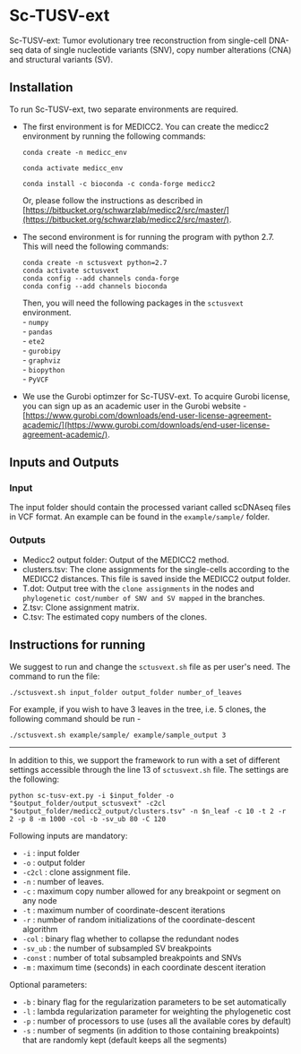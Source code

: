 # Sc-TUSV-ext
Sc-TUSV-ext: Tumor evolutionary tree reconstruction from single-cell DNA-seq data of single nucleotide variants (SNV), copy number alterations (CNA) and structural variants (SV).

## Installation
To run Sc-TUSV-ext, two separate environments are required. 
- The first environment is for MEDICC2. You can create the medicc2 environment by running the following commands: <br>
    ```
    conda create -n medicc_env
    
    conda activate medicc_env
    
    conda install -c bioconda -c conda-forge medicc2
    ```
  Or, please follow the instructions as described in [https://bitbucket.org/schwarzlab/medicc2/src/master/](https://bitbucket.org/schwarzlab/medicc2/src/master/).

- The second environment is for running the program with python 2.7. This will need the following commands: <br>
    ```
    conda create -n sctusvext python=2.7
    conda activate sctusvext
    conda config --add channels conda-forge
    conda config --add channels bioconda
    ```
  Then, you will need the following packages in the  `sctusvext` environment. <br>
      - `numpy` <br>
      - `pandas` <br>
      - `ete2` <br>
      - `gurobipy` <br>
      - `graphviz` <br>
      - `biopython` <br>
      - `PyVCF`
- We use the Gurobi optimzer for Sc-TUSV-ext. To acquire Gurobi license, you can sign up as an academic user in the Gurobi website - [https://www.gurobi.com/downloads/end-user-license-agreement-academic/](https://www.gurobi.com/downloads/end-user-license-agreement-academic/). 
  
## Inputs and Outputs
### Input
The input folder should contain the processed variant called scDNAseq files in VCF format. An example can be found in the `example/sample/` folder. 

### Outputs
- Medicc2 output folder: Output of the MEDICC2 method.
- clusters.tsv: The clone assignments for the single-cells according to the MEDICC2 distances. This file is saved inside the MEDICC2 output folder.
- T.dot: Output tree with the `clone assignments` in the nodes and  `phylogenetic cost/number of SNV and SV mapped` in the branches.
- Z.tsv: Clone assignment matrix.
- C.tsv: The estimated copy numbers of the clones.


## Instructions for running
We suggest to run and change the `sctusvext.sh` file as per user's need. The command to run the file:
```
./sctusvext.sh input_folder output_folder number_of_leaves
```
For example, if you wish to have 3 leaves in the tree, i.e. 5 clones, the following command should be run - 
```
./sctusvext.sh example/sample/ example/sample_output 3
```

---
In addition to this, we support the framework to run with a set of different settings accessible through the line 13 of `sctusvext.sh` file. The settings are the following:

```
python sc-tusv-ext.py -i $input_folder -o "$output_folder/output_sctusvext" -c2cl "$output_folder/medicc2_output/clusters.tsv" -n $n_leaf -c 10 -t 2 -r 2 -p 8 -m 1000 -col -b -sv_ub 80 -C 120 
```
Following inputs are mandatory:
- `-i` : input folder
- `-o` : output folder
- `-c2cl` : clone assignment file.
- `-n` : number of leaves.
- `-c` : maximum copy number allowed for any breakpoint or segment on any node
- `-t` : maximum number of coordinate-descent iterations
- `-r` : number of random initializations of the coordinate-descent algorithm
- `-col` : binary flag whether to collapse the redundant nodes
- `-sv_ub` : the number of subsampled SV breakpoints 
- `-const` : number of total subsampled breakpoints and SNVs
- `-m` : maximum time (seconds) in each coordinate descent iteration

Optional parameters:
- `-b` : binary flag for the regularization parameters to be set automatically
- `-l` : lambda regularization parameter for weighting the phylogenetic cost
- `-p` : number of processors to use (uses all the available cores by default)
- `-s` : number of segments (in addition to those containing breakpoints) that are randomly kept (default keeps all the segments)
  

